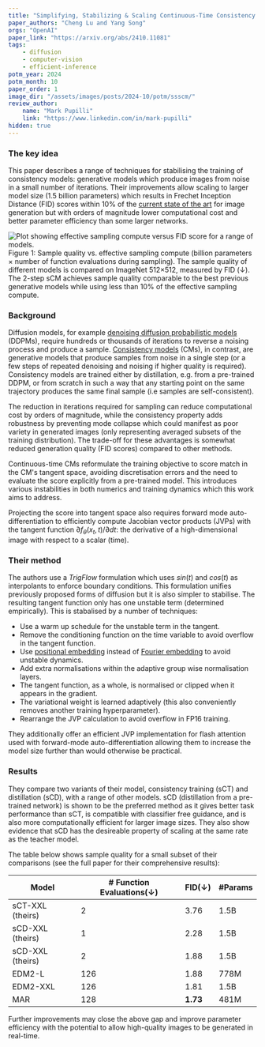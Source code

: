 ```yaml
---
title: "Simplifying, Stabilizing & Scaling Continuous-Time Consistency Models"
paper_authors: "Cheng Lu and Yang Song"
orgs: "OpenAI"
paper_link: "https://arxiv.org/abs/2410.11081"
tags:
    - diffusion
    - computer-vision
    - efficient-inference
potm_year: 2024
potm_month: 10
paper_order: 1
image_dir: "/assets/images/posts/2024-10/potm/ssscm/"
review_author:
    name: "Mark Pupilli"
    link: "https://www.linkedin.com/in/mark-pupilli"
hidden: true
---
```


### The key idea

This paper describes a range of techniques for stabilising the training of consistency models: generative models which produce images from noise in a small number of iterations. Their improvements allow scaling to larger model size (1.5 billion parameters) which results in Frechet Inception Distance (FID) scores within 10% of the [current state of the art](https://arxiv.org/abs/2406.11838) for image generation but with orders of magnitude lower computational cost and better parameter efficiency than some larger networks.

<img src="{{ page.image_dir | append: 'figure_1.png' | relative_url }}" class="constrained_img" alt="Plot showing effective sampling compute versus FID score for a range of models.">
<figcaption>Figure 1: Sample quality vs. effective sampling compute (billion parameters × number of function evaluations during sampling). The sample quality of different models is compared on ImageNet 512×512, measured by FID (↓). The 2-step sCM achieves sample quality comparable to the best previous generative models while using less than 10% of the effective sampling compute.</figcaption>

### Background
Diffusion models, for example [denoising diffusion probabilistic models](https://arxiv.org/abs/2006.11239) (DDPMs), require hundreds or thousands of iterations to reverse a noising process and produce a sample. [Consistency models](https://arxiv.org/abs/2303.01469) (CMs), in contrast, are generative models that produce samples from noise in a single step (or a few steps of repeated denoising and noising if higher quality is required). Consistency models are trained either by distillation, e.g. from a pre-trained DDPM, or from scratch in such a way that any starting point on the same trajectory produces the same final sample (i.e samples are self-consistent).

The reduction in iterations required for sampling can reduce computational cost by orders of magnitude, while the consistency property adds robustness by preventing mode collapse which could manifest as poor variety in generated images (only representing averaged subsets of the training distribution). The trade-off for these advantages is somewhat reduced generation quality (FID scores) compared to other methods.

Continuous-time CMs reformulate the training objective to score match in the CM's tangent space, avoiding discretisation errors and the need to evaluate the score explicitly from a pre-trained model. This introduces various instabilities in both numerics and training dynamics which this work aims to address.

Projecting the score into tangent space also requires forward mode auto-differentiation to efficiently compute Jacobian vector products (JVPs) with the tangent function $\partial {f_\theta(x_t,t)}/\partial{dt}$: the derivative of a high-dimensional image with respect to a scalar (time).

### Their method

The authors use a _TrigFlow_ formulation which uses $sin(t)$ and $cos(t)$ as interpolants to enforce boundary conditions. This formulation unifies previously proposed forms of diffusion but it is also simpler to stabilise. The resulting tangent function only has one unstable term (determined empirically). This is stabalised by a number of techniques:

- Use a warm up schedule for the unstable term in the tangent.
- Remove the conditioning function on the time variable to avoid overflow in the tangent function.
- Use [positional embedding](https://arxiv.org/abs/1706.03762) instead of [Fourier embedding](https://arxiv.org/abs/2006.10739) to avoid unstable dynamics.
- Add extra normalisations within the adaptive group wise normalisation layers.
- The tangent function, as a whole, is normalised or clipped when it appears in the gradient.
- The variational weight is learned adaptively (this also conveniently removes another training hyperparameter).
- Rearrange the JVP calculation to avoid overflow in FP16 training.

They additionally offer an efficient JVP implementation for flash attention used with forward-mode auto-differentiation allowing them to increase the model size further than would otherwise be practical.

### Results

They compare two variants of their model, consistency training (sCT) and distillation (sCD), with a range of other models. sCD (distillation from a pre-trained network) is shown to be the preferred method as it gives better task performance than sCT, is compatible with classifier free guidance, and is also more computationally efficient for larger image sizes. They also show evidence that sCD has the desireable property of scaling at the same rate as the teacher model.

The table below shows sample quality for a small subset of their comparisons (see the full paper for their comprehensive results):

|Model|# Function Evaluations(↓)|FID(↓)|#Params|
|---|---|---|---|
|sCT-XXL (theirs)|2|3.76|1.5B|
|sCD-XXL (theirs)|1|2.28|1.5B|
|sCD-XXL (theirs)|2|1.88|1.5B|
|EDM2-L|126|1.88|778M|
|EDM2-XXL|126|1.81|1.5B|
|MAR|128|**1.73**|481M|

Further improvements may close the above gap and improve parameter efficiency with the potential to allow high-quality images to be generated in real-time.
